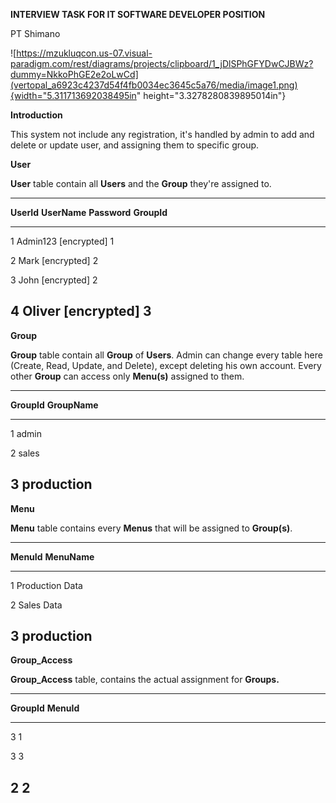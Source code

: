 **INTERVIEW TASK FOR IT SOFTWARE DEVELOPER POSITION**

PT Shimano

![https://mzukluqcon.us-07.visual-paradigm.com/rest/diagrams/projects/clipboard/1_jDlSPhGFYDwCJBWz?dummy=NkkoPhGE2e2oLwCd](vertopal_a6923c4237d54f4fb0034ec3645c5a76/media/image1.png){width="5.311713692038495in"
height="3.3278280839895014in"}

**Introduction**

This system not include any registration, it's handled by admin to add
and delete or update user, and assigning them to specific group.

**User**

**User** table contain all **Users** and the **Group** they're assigned
to.

  ------------------------------------------------------------------------
  **UserId**    **UserName**        **Password**          **GroupId**
  ------------- ------------------- --------------------- ----------------
  1             Admin123            \[encrypted\]         1

  2             Mark                \[encrypted\]         2

  3             John                \[encrypted\]         2

  4             Oliver              \[encrypted\]         3
  ------------------------------------------------------------------------

**Group**

**Group** table contain all **Group** of **Users**. Admin can change
every table here (Create, Read, Update, and Delete), except deleting his
own account. Every other **Group** can access only **Menu(s)** assigned
to them.

  -----------------------------------------------------------------------
  **GroupId**                   **GroupName**
  ----------------------------- -----------------------------------------
  1                             admin

  2                             sales

  3                             production
  -----------------------------------------------------------------------

**Menu**

**Menu** table contains every **Menus** that will be assigned to
**Group(s)**.

  -----------------------------------------------------------------------
  **MenuId**              **MenuName**
  ----------------------- -----------------------------------------------
  1                       Production Data

  2                       Sales Data

  3                       production
  -----------------------------------------------------------------------

**Group_Access**

**Group_Access** table, contains the actual assignment for **Groups.**

  -----------------------------------------------------------------------
  **GroupId**                        **MenuId**
  ---------------------------------- ------------------------------------
  3                                  1

  3                                  3

  2                                  2
  -----------------------------------------------------------------------
